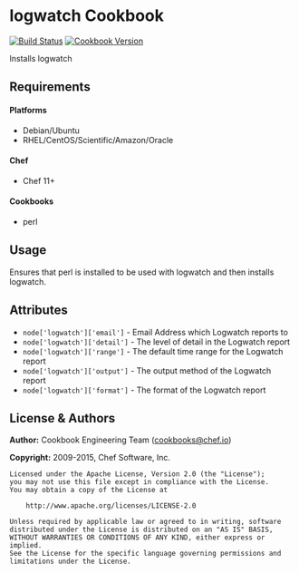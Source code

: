 logwatch Cookbook
=================
[![Build Status](https://travis-ci.org/chef-cookbooks/logwatch.svg?branch=master)](http://travis-ci.org/chef-cookbooks/logwatch)
[![Cookbook Version](https://img.shields.io/cookbook/v/logwatch.svg)](https://supermarket.chef.io/cookbooks/logwatch)

Installs logwatch


Requirements
------------
#### Platforms
- Debian/Ubuntu
- RHEL/CentOS/Scientific/Amazon/Oracle

#### Chef
- Chef 11+

#### Cookbooks
- perl


Usage
-----
Ensures that perl is installed to be used with logwatch and then installs logwatch.


Attributes
----------
- `node['logwatch']['email']` - Email Address which Logwatch reports to
- `node['logwatch']['detail']` - The level of detail in the Logwatch report
- `node['logwatch']['range']` - The default time range for the Logwatch report
- `node['logwatch']['output']` - The output method of the Logwatch report
- `node['logwatch']['format']` - The format of the Logwatch report


License & Authors
-----------------

**Author:** Cookbook Engineering Team (<cookbooks@chef.io>)

**Copyright:** 2009-2015, Chef Software, Inc.
```
Licensed under the Apache License, Version 2.0 (the "License");
you may not use this file except in compliance with the License.
You may obtain a copy of the License at

    http://www.apache.org/licenses/LICENSE-2.0

Unless required by applicable law or agreed to in writing, software
distributed under the License is distributed on an "AS IS" BASIS,
WITHOUT WARRANTIES OR CONDITIONS OF ANY KIND, either express or implied.
See the License for the specific language governing permissions and
limitations under the License.
```
